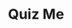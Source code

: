 ---
title: Quiz Me
level: 3
language: en
external: http://appinventor.mit.edu/explore/ai2/quizme.html
---